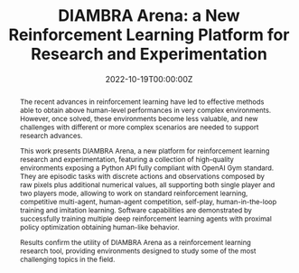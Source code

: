 ---
title: "DIAMBRA Arena: a New Reinforcement Learning Platform for Research and Experimentation"
authors:
- admin
author_notes:
date: "2022-10-19T00:00:00Z"
doi: "https://doi.org/10.48550/arXiv.2210.10595"

# Publication type.
# Accepts a single type but formatted as a YAML list (for Hugo requirements).
# Enter a publication type from the CSL standard.
publication_types: ["article"]

# Publication name and optional abbreviated publication name.
publication: "*arXiv preprint (cs.LG)*"
publication_short: "*arXiv preprint (cs.LG)*"

abstract: |
  The recent advances in reinforcement learning have led to effective methods able to obtain above human-level performances in very complex environments. However, once solved, these environments become less valuable, and new challenges with different or more complex scenarios are needed to support research advances.

  This work presents DIAMBRA Arena, a new platform for reinforcement learning research and experimentation, featuring a collection of high-quality environments exposing a Python API fully compliant with OpenAI Gym standard. They are episodic tasks with discrete actions and observations composed by raw pixels plus additional numerical values, all supporting both single player and two players mode, allowing to work on standard reinforcement learning, competitive multi-agent, human-agent competition, self-play, human-in-the-loop training and imitation learning. Software capabilities are demonstrated by successfully training multiple deep reinforcement learning agents with proximal policy optimization obtaining human-like behavior.

  Results confirm the utility of DIAMBRA Arena as a reinforcement learning research tool, providing environments designed to study some of the most challenging topics in the field.

# Summary. An optional shortened abstract.
#summary: Lorem ipsum dolor sit amet, consectetur adipiscing elit. Duis posuere tellus ac convallis placerat. Proin tincidunt magna sed ex sollicitudin condimentum.

tags:
- Reinforcement Learning
- Transfer Learning
- Multi-agent
- Games
featured: false

links:
- name: 'Project'
  url: '/projects/01-diambra'
url_pdf: https://arxiv.org/pdf/2210.10595
url_code: 'https://github.com/diambra'
url_dataset: ''
url_poster: ''
url_project: ''
url_slides: ''
url_source: ''
url_video: 'https://www.youtube.com/watch?v=dw72POyqcqk'

# Featured image
# To use, add an image named `featured.jpg/png` to your page's folder.
image:
  caption: 'Model architecture scheme'
  focal_point: ""
  preview_only: false

# Associated Projects (optional).
#   Associate this publication with one or more of your projects.
#   Simply enter your project's folder or file name without extension.
#   E.g. `internal-project` references `content/project/internal-project/index.md`.
#   Otherwise, set `projects: []`.
projects: [01-diambra]

# Slides (optional).
#   Associate this publication with Markdown slides.
#   Simply enter your slide deck's filename without extension.
#   E.g. `slides: "example"` references `content/slides/example/index.md`.
#   Otherwise, set `slides: ""`.
#slides: example
---